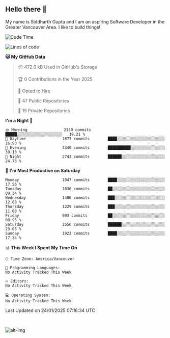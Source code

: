 ## Hello there :wave:

My name is Siddharth Gupta and I am an aspiring Software Developer in the Greater Vancouver Area. I like to build things!

<!-- ![gif](https://github.com/siddg97/siddg97/blob/master/dino.gif) -->

<!--START_SECTION:waka-->
![Code Time](http://img.shields.io/badge/Code%20Time-2%2C043%20hrs%2054%20mins-blue)

![Lines of code](https://img.shields.io/badge/From%20Hello%20World%20I%27ve%20Written-15.7%20million%20lines%20of%20code-blue)

**🐱 My GitHub Data** 

> 📦 472.0 kB Used in GitHub's Storage 
 > 
> 🏆 0 Contributions in the Year 2025
 > 
> 💼 Opted to Hire
 > 
> 📜 47 Public Repositories 
 > 
> 🔑 19 Private Repositories 
 > 
**I'm a Night 🦉** 

```text
🌞 Morning                2130 commits        █████░░░░░░░░░░░░░░░░░░░░   19.21 % 
🌆 Daytime                1877 commits        ████░░░░░░░░░░░░░░░░░░░░░   16.93 % 
🌃 Evening                4340 commits        ██████████░░░░░░░░░░░░░░░   39.13 % 
🌙 Night                  2743 commits        ██████░░░░░░░░░░░░░░░░░░░   24.73 % 
```
📅 **I'm Most Productive on Saturday** 

```text
Monday                   1947 commits        ████░░░░░░░░░░░░░░░░░░░░░   17.56 % 
Tuesday                  1036 commits        ██░░░░░░░░░░░░░░░░░░░░░░░   09.34 % 
Wednesday                1406 commits        ███░░░░░░░░░░░░░░░░░░░░░░   12.68 % 
Thursday                 1229 commits        ███░░░░░░░░░░░░░░░░░░░░░░   11.08 % 
Friday                   993 commits         ██░░░░░░░░░░░░░░░░░░░░░░░   08.95 % 
Saturday                 2556 commits        ██████░░░░░░░░░░░░░░░░░░░   23.05 % 
Sunday                   1923 commits        ████░░░░░░░░░░░░░░░░░░░░░   17.34 % 
```


📊 **This Week I Spent My Time On** 

```text
🕑︎ Time Zone: America/Vancouver

💬 Programming Languages: 
No Activity Tracked This Week

🔥 Editors: 
No Activity Tracked This Week

💻 Operating System: 
No Activity Tracked This Week
```


 Last Updated on 24/01/2025 07:16:34 UTC
<!--END_SECTION:waka-->

<br>

![alt-img](https://github-readme-stats.vercel.app/api?username=siddg97&count_private=true&theme=nightowl&show_icons=true)

